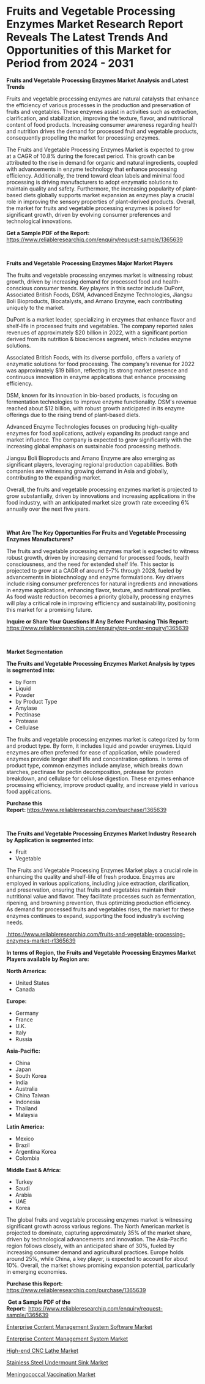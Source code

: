 <p><h1>Fruits and Vegetable Processing Enzymes Market Research Report Reveals The Latest Trends And Opportunities of this Market for Period from 2024 - 2031</h1></p><p><strong>Fruits and Vegetable Processing Enzymes Market Analysis and Latest Trends</strong></p>
<p><p>Fruits and vegetable processing enzymes are natural catalysts that enhance the efficiency of various processes in the production and preservation of fruits and vegetables. These enzymes assist in activities such as extraction, clarification, and stabilization, improving the texture, flavor, and nutritional content of food products. Increasing consumer awareness regarding health and nutrition drives the demand for processed fruit and vegetable products, consequently propelling the market for processing enzymes. </p><p>The Fruits and Vegetable Processing Enzymes Market is expected to grow at a CAGR of 10.8% during the forecast period. This growth can be attributed to the rise in demand for organic and natural ingredients, coupled with advancements in enzyme technology that enhance processing efficiency. Additionally, the trend toward clean labels and minimal food processing is driving manufacturers to adopt enzymatic solutions to maintain quality and safety. Furthermore, the increasing popularity of plant-based diets globally supports market expansion as enzymes play a crucial role in improving the sensory properties of plant-derived products. Overall, the market for fruits and vegetable processing enzymes is poised for significant growth, driven by evolving consumer preferences and technological innovations.</p></p>
<p><strong>Get a Sample PDF of the Report:&nbsp;</strong> <a href="https://www.reliableresearchiq.com/enquiry/request-sample/1365639?utm_campaign=1847&utm_medium=2&utm_source=Github&utm_content=ia&utm_term=06122024&utm_id=fruits-and-vegetable-processing-enzymes">https://www.reliableresearchiq.com/enquiry/request-sample/1365639</a></p>
<p>&nbsp;</p>
<p><strong>Fruits and Vegetable Processing Enzymes Major Market Players</strong></p>
<p><p>The fruits and vegetable processing enzymes market is witnessing robust growth, driven by increasing demand for processed food and health-conscious consumer trends. Key players in this sector include DuPont, Associated British Foods, DSM, Advanced Enzyme Technologies, Jiangsu Boli Bioproducts, Biocatalysts, and Amano Enzyme, each contributing uniquely to the market.</p><p>DuPont is a market leader, specializing in enzymes that enhance flavor and shelf-life in processed fruits and vegetables. The company reported sales revenues of approximately $20 billion in 2022, with a significant portion derived from its nutrition & biosciences segment, which includes enzyme solutions.</p><p>Associated British Foods, with its diverse portfolio, offers a variety of enzymatic solutions for food processing. The company’s revenue for 2022 was approximately $19 billion, reflecting its strong market presence and continuous innovation in enzyme applications that enhance processing efficiency.</p><p>DSM, known for its innovation in bio-based products, is focusing on fermentation technologies to improve enzyme functionality. DSM's revenue reached about $12 billion, with robust growth anticipated in its enzyme offerings due to the rising trend of plant-based diets.</p><p>Advanced Enzyme Technologies focuses on producing high-quality enzymes for food applications, actively expanding its product range and market influence. The company is expected to grow significantly with the increasing global emphasis on sustainable food processing methods.</p><p>Jiangsu Boli Bioproducts and Amano Enzyme are also emerging as significant players, leveraging regional production capabilities. Both companies are witnessing growing demand in Asia and globally, contributing to the expanding market.</p><p>Overall, the fruits and vegetable processing enzymes market is projected to grow substantially, driven by innovations and increasing applications in the food industry, with an anticipated market size growth rate exceeding 6% annually over the next five years.</p></p>
<p>&nbsp;</p>
<p><strong>What Are The Key Opportunities For Fruits and Vegetable Processing Enzymes Manufacturers?</strong></p>
<p><p>The fruits and vegetable processing enzymes market is expected to witness robust growth, driven by increasing demand for processed foods, health consciousness, and the need for extended shelf life. This sector is projected to grow at a CAGR of around 5-7% through 2028, fueled by advancements in biotechnology and enzyme formulations. Key drivers include rising consumer preferences for natural ingredients and innovations in enzyme applications, enhancing flavor, texture, and nutritional profiles. As food waste reduction becomes a priority globally, processing enzymes will play a critical role in improving efficiency and sustainability, positioning this market for a promising future.</p></p>
<p><strong>Inquire or Share Your Questions If Any Before Purchasing This Report:</strong> <a href="https://www.reliableresearchiq.com/enquiry/pre-order-enquiry/1365639?utm_campaign=1847&utm_medium=2&utm_source=Github&utm_content=ia&utm_term=06122024&utm_id=fruits-and-vegetable-processing-enzymes">https://www.reliableresearchiq.com/enquiry/pre-order-enquiry/1365639</a></p>
<p>&nbsp;</p>
<p><strong>Market Segmentation</strong></p>
<p><strong>The Fruits and Vegetable Processing Enzymes Market Analysis by types is segmented into:</strong></p>
<p><ul><li>by Form</li><li>Liquid</li><li>Powder</li><li>by Product Type</li><li>Amylase</li><li>Pectinase</li><li>Protease</li><li>Cellulase</li></ul></p>
<p><p>The fruits and vegetable processing enzymes market is categorized by form and product type. By form, it includes liquid and powder enzymes. Liquid enzymes are often preferred for ease of application, while powdered enzymes provide longer shelf life and concentration options. In terms of product type, common enzymes include amylase, which breaks down starches, pectinase for pectin decomposition, protease for protein breakdown, and cellulase for cellulose digestion. These enzymes enhance processing efficiency, improve product quality, and increase yield in various food applications.</p></p>
<p><strong>Purchase this Report:&nbsp;</strong><a href="https://www.reliableresearchiq.com/purchase/1365639?utm_campaign=1847&utm_medium=2&utm_source=Github&utm_content=ia&utm_term=06122024&utm_id=fruits-and-vegetable-processing-enzymes">https://www.reliableresearchiq.com/purchase/1365639</a></p>
<p>&nbsp;</p>
<p><strong>The Fruits and Vegetable Processing Enzymes Market Industry Research by Application is segmented into:</strong></p>
<p><ul><li>Fruit</li><li>Vegetable</li></ul></p>
<p><p>The Fruits and Vegetable Processing Enzymes Market plays a crucial role in enhancing the quality and shelf-life of fresh produce. Enzymes are employed in various applications, including juice extraction, clarification, and preservation, ensuring that fruits and vegetables maintain their nutritional value and flavor. They facilitate processes such as fermentation, ripening, and browning prevention, thus optimizing production efficiency. As demand for processed fruits and vegetables rises, the market for these enzymes continues to expand, supporting the food industry’s evolving needs.</p></p>
<p><a href="https://www.reliableresearchiq.com/fruits-and-vegetable-processing-enzymes-market-r1365639?utm_campaign=1847&utm_medium=2&utm_source=Github&utm_content=ia&utm_term=06122024&utm_id=fruits-and-vegetable-processing-enzymes">&nbsp;https://www.reliableresearchiq.com/fruits-and-vegetable-processing-enzymes-market-r1365639</a></p>
<p><strong>In terms of Region, the Fruits and Vegetable Processing Enzymes Market Players available by Region are:</strong></p>
<p>
    <p> <strong> North America: </strong>
        <ul>
            <li>United States</li>
            <li>Canada</li>
        </ul>
        </p> 
    <p> <strong> Europe: </strong>
        <ul>
            <li>Germany</li>
            <li>France</li>
            <li>U.K.</li>
            <li>Italy</li>
            <li>Russia</li>
        </ul>
        </p> 
    <p> <strong> Asia-Pacific: </strong>
        <ul>
            <li>China</li>
            <li>Japan</li>
            <li>South Korea</li>
            <li>India</li>
            <li>Australia</li>
            <li>China Taiwan</li>
            <li>Indonesia</li>
            <li>Thailand</li>
            <li>Malaysia</li>
        </ul>
        </p> 
    <p> <strong> Latin America: </strong>
        <ul>
            <li>Mexico</li>
            <li>Brazil</li>
            <li>Argentina Korea</li>
            <li>Colombia</li>
        </ul>
        </p> 
    <p> <strong> Middle East & Africa: </strong>
        <ul>
            <li>Turkey</li>
            <li>Saudi</li>
            <li>Arabia</li>
            <li>UAE</li>
            <li>Korea</li>
        </ul>
    </p>
    </p>
<p><p>The global fruits and vegetable processing enzymes market is witnessing significant growth across various regions. The North American market is projected to dominate, capturing approximately 35% of the market share, driven by technological advancements and innovation. The Asia-Pacific region follows closely, with an anticipated share of 30%, fueled by increasing consumer demand and agricultural practices. Europe holds around 25%, while China, a key player, is expected to account for about 10%. Overall, the market shows promising expansion potential, particularly in emerging economies.</p></p>
<p><strong>Purchase this Report: </strong><a href="https://www.reliableresearchiq.com/purchase/1365639?utm_campaign=1847&utm_medium=2&utm_source=Github&utm_content=ia&utm_term=06122024&utm_id=fruits-and-vegetable-processing-enzymes">https://www.reliableresearchiq.com/purchase/1365639</a></p>
<p>&nbsp;<strong>Get a Sample PDF of the Report:&nbsp;&nbsp;</strong><a href="https://www.reliableresearchiq.com/enquiry/request-sample/1365639?utm_campaign=1847&utm_medium=2&utm_source=Github&utm_content=ia&utm_term=06122024&utm_id=fruits-and-vegetable-processing-enzymes">https://www.reliableresearchiq.com/enquiry/request-sample/1365639</a></p>
<p><strong></strong></p>
<p><p><a href="https://www.linkedin.com/pulse/enterprise-content-management-system-software-market-includes-zyhqc?utm_campaign=1847&utm_medium=2&utm_source=Github&utm_content=ia&utm_term=06122024&utm_id=fruits-and-vegetable-processing-enzymes">Enterprise Content Management System Software Market</a></p><p><a href="https://www.linkedin.com/pulse/compreh-proposis-fbaif?utm_campaign=1847&utm_medium=2&utm_source=Github&utm_content=ia&utm_term=06122024&utm_id=fruits-and-vegetable-processing-enzymes">Enterprise Content Management System Market</a></p><p><a href="https://issuu.com/reportprime-2/docs/high-end-cnc-lathe-market-size-2030.pptx?utm_campaign=1847&utm_medium=2&utm_source=Github&utm_content=ia&utm_term=06122024&utm_id=fruits-and-vegetable-processing-enzymes">High-end CNC Lathe Market</a></p><p><a href="https://issuu.com/reportprime-2/docs/stainless-steel-undermount-sink-market-size-2030.p?utm_campaign=1847&utm_medium=2&utm_source=Github&utm_content=ia&utm_term=06122024&utm_id=fruits-and-vegetable-processing-enzymes">Stainless Steel Undermount Sink Market</a></p><p><a href="https://www.linkedin.com/pulse/sustainability-trends-meningococcal-vaccination-industry-emrte?utm_campaign=1847&utm_medium=2&utm_source=Github&utm_content=ia&utm_term=06122024&utm_id=fruits-and-vegetable-processing-enzymes">Meningococcal Vaccination Market</a></p></p>